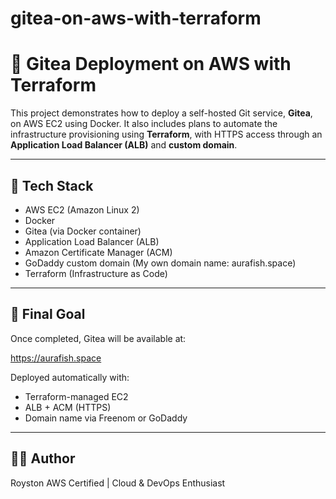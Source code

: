 # gitea-on-aws-with-terraform

# 🐳 Gitea Deployment on AWS with Terraform

This project demonstrates how to deploy a self-hosted Git service, **Gitea**, on AWS EC2 using Docker. It also includes plans to automate the infrastructure provisioning using **Terraform**, with HTTPS access through an **Application Load Balancer (ALB)** and **custom domain**.

---

## 🧰 Tech Stack

- AWS EC2 (Amazon Linux 2)
- Docker
- Gitea (via Docker container)
- Application Load Balancer (ALB)
- Amazon Certificate Manager (ACM)
- GoDaddy custom domain (My own domain name: aurafish.space)
- Terraform (Infrastructure as Code)

---

## 📂 Final Goal

Once completed, Gitea will be available at:

https://aurafish.space

Deployed automatically with:
- Terraform-managed EC2
- ALB + ACM (HTTPS)
- Domain name via Freenom or GoDaddy

---

## 👨‍💻 Author

Royston
AWS Certified | Cloud & DevOps Enthusiast 


